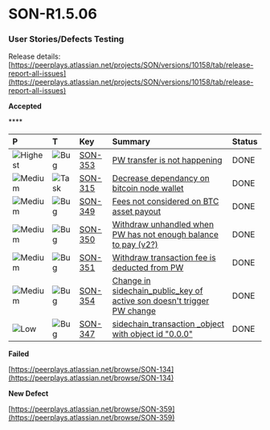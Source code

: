 # SON-R1.5.06

### **User Stories/Defects Testing** <a id="SON-FEB18-FEB28-Peerplays-Release0.3Build2-UserStories/DefectsTesting"></a>

Release details: [https://peerplays.atlassian.net/projects/SON/versions/10158/tab/release-report-all-issues](https://peerplays.atlassian.net/projects/SON/versions/10158/tab/release-report-all-issues)

**Accepted**

\*\*\*\*

| P | T | Key | Summary | Status |
| :--- | :--- | :--- | :--- | :--- |
| ![Highest](https://peerplays.atlassian.net/images/icons/priorities/highest.svg) | ![Bug](https://peerplays.atlassian.net/secure/viewavatar?size=medium&avatarId=10303&avatarType=issuetype) | [SON-353](https://peerplays.atlassian.net/browse/SON-353) | [PW transfer is not happening](https://peerplays.atlassian.net/browse/SON-353) | DONE |
| ![Medium](https://peerplays.atlassian.net/images/icons/priorities/medium.svg) | ![Task](https://peerplays.atlassian.net/secure/viewavatar?size=medium&avatarId=10318&avatarType=issuetype) | [SON-315](https://peerplays.atlassian.net/browse/SON-315) | [Decrease dependancy on bitcoin node wallet](https://peerplays.atlassian.net/browse/SON-315) | DONE |
| ![Medium](https://peerplays.atlassian.net/images/icons/priorities/medium.svg) | ![Bug](https://peerplays.atlassian.net/secure/viewavatar?size=medium&avatarId=10303&avatarType=issuetype) | [SON-349](https://peerplays.atlassian.net/browse/SON-349) | [Fees not considered on BTC asset payout](https://peerplays.atlassian.net/browse/SON-349) | DONE |
| ![Medium](https://peerplays.atlassian.net/images/icons/priorities/medium.svg) | ![Bug](https://peerplays.atlassian.net/secure/viewavatar?size=medium&avatarId=10303&avatarType=issuetype) | [SON-350](https://peerplays.atlassian.net/browse/SON-350) | [Withdraw unhandled when PW has not enough balance to pay \(v2?\)](https://peerplays.atlassian.net/browse/SON-350) | DONE |
| ![Medium](https://peerplays.atlassian.net/images/icons/priorities/medium.svg) | ![Bug](https://peerplays.atlassian.net/secure/viewavatar?size=medium&avatarId=10303&avatarType=issuetype) | [SON-351](https://peerplays.atlassian.net/browse/SON-351) | [Withdraw transaction fee is deducted from PW](https://peerplays.atlassian.net/browse/SON-351) | DONE |
| ![Medium](https://peerplays.atlassian.net/images/icons/priorities/medium.svg) | ![Bug](https://peerplays.atlassian.net/secure/viewavatar?size=medium&avatarId=10303&avatarType=issuetype) | [SON-354](https://peerplays.atlassian.net/browse/SON-354) | [Change in sidechain\_public\_key of active son doesn't trigger PW change](https://peerplays.atlassian.net/browse/SON-354) | DONE |
| ![Low](https://peerplays.atlassian.net/images/icons/priorities/low.svg) | ![Bug](https://peerplays.atlassian.net/secure/viewavatar?size=medium&avatarId=10303&avatarType=issuetype) | [SON-347](https://peerplays.atlassian.net/browse/SON-347) | [sidechain\_transaction \_object with object id "0.0.0"](https://peerplays.atlassian.net/browse/SON-347) | DONE |

**Failed**

[https://peerplays.atlassian.net/browse/SON-134](https://peerplays.atlassian.net/browse/SON-134)

**New Defect**

[https://peerplays.atlassian.net/browse/SON-359](https://peerplays.atlassian.net/browse/SON-359)

